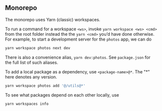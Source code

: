 ## Monorepo

The monorepo uses Yarn (classic) workspaces.

To run a command for a workspace `<ws>`, invoke `yarn workspace <ws> <cmd>` from
the root folder instead the the `yarn <cmd>` you’d have done otherwise. For
example, to start a development server for the `photos` app, we can do

```sh
yarn workspace photos next dev
```

There is also a convenience alias, `yarn dev:photos`. See `package.json` for the
full list of such aliases.

To add a local package as a dependency, use `<package-name>@*`. The "*" here
denotes any version.

```sh
yarn workspace photos add '@/utils@*'
```

To see what packages depend on each other locally, use

```sh
yarn workspaces info
```
